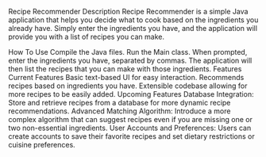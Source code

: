 Recipe Recommender
Description
Recipe Recommender is a simple Java application that helps you decide what to cook based on the ingredients you already have. Simply enter the ingredients you have, and the application will provide you with a list of recipes 
you can make.

How To Use
Compile the Java files.
Run the Main class.
When prompted, enter the ingredients you have, separated by commas.
The application will then list the recipes that you can make with those ingredients.
Features
Current Features
Basic text-based UI for easy interaction.
Recommends recipes based on ingredients you have.
Extensible codebase allowing for more recipes to be easily added.
Upcoming Features
Database Integration: Store and retrieve recipes from a database for more dynamic recipe recommendations.
Advanced Matching Algorithm: Introduce a more complex algorithm that can suggest recipes even if you are missing one or two non-essential ingredients.
User Accounts and Preferences: Users can create accounts to save their favorite recipes and set dietary restrictions or cuisine preferences.

